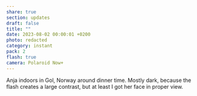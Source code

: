 ```yaml
---
share: true
section: updates
draft: false
title: ""
date: 2023-08-02 00:00:01 +0200
photo: redacted
category: instant
pack: 2
flash: true
camera: Polaroid Now+
---
```



Anja indoors in Gol, Norway around dinner time. Mostly dark, because the flash creates a large contrast, but at least I got her face in proper view.